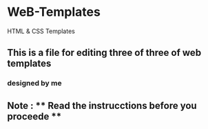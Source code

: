 # WeB-Templates
HTML &amp; CSS Templates
## This is a file for editing three of three of web templates
### designed by me 
## Note : ** Read the instrucctions before you proceede **
